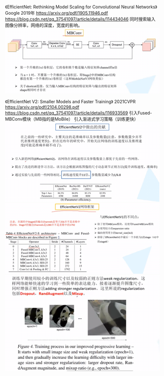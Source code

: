 《EfficientNet: Rethinking Model Scaling for Convolutional Neural Networks》 Google 2019年
https://arxiv.org/pdf/1905.11946.pdf
https://blog.csdn.net/qq_37541097/article/details/114434046
同时搜索输入图像分辨率，网络的深度，宽度的影响。
![img.png](materials/img1.png)

《EfficientNet V2: Smaller Models and Faster Training》 2021CVPR
https://arxiv.org/pdf/2104.00298.pdf
https://blog.csdn.net/qq_37541097/article/details/116933569
引入Fused-MBConv模块（MB指的是MoBile）
引入渐进式学习策略（训练更快）
![img.png](materials/img2.png)
![img.png](materials/img3.png)
![img.png](materials/img4.png)

